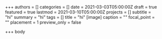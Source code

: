 +++
authors = []
categories = []
date = 2021-03-03T05:00:00Z
draft = true
featured = true
lastmod = 2021-03-10T05:00:00Z
projects = []
subtitle = "hi"
summary = "hi"
tags = []
title = "hi"
[image]
caption = ""
focal_point = ""
placement = 1
preview_only = false

+++
body